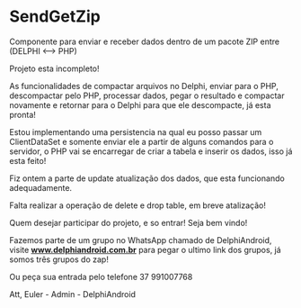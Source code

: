 # SendGetZip
Componente para enviar e receber dados dentro de um pacote ZIP entre (DELPHI &lt;--> PHP)

Projeto esta incompleto!

As funcionalidades de compactar arquivos no Delphi, enviar para o PHP, descompactar pelo PHP, processar dados, pegar o resultado e compactar novamente e retornar para o Delphi para que ele descompacte, já esta pronta!

Estou implementando uma persistencia na qual eu posso passar um ClientDataSet e somente enviar ele a partir de alguns comandos para o servidor, o PHP vai se encarregar de criar a tabela e inserir os dados, isso já esta feito!

Fiz ontem a parte de update atualização dos dados, que esta funcionando adequadamente.

Falta realizar a operação de delete e drop table, em breve atalização!

Quem desejar participar do projeto, e so entrar! Seja bem vindo!

Fazemos parte de um grupo no WhatsApp chamado de DelphiAndroid, visite <b>www.delphiandroid.com.br</b> para pegar o ultimo link dos grupos, já somos três grupos do zap!

Ou peça sua entrada pelo telefone 37 991007768

Att,
Euler - Admin - DelphiAndroid
